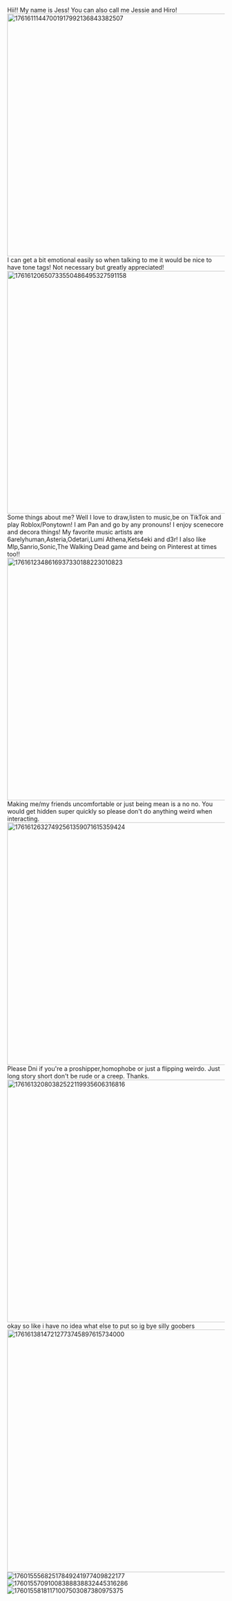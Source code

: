 Hii!! My name is Jess! You can also call me Jessie and Hiro!
<img width="638" height="560" alt="17616111447001917992136843382507" src="https://github.com/user-attachments/assets/00cddd0a-e094-4496-830a-ee441464547e" />
I can get a bit emotional easily so when talking to me it would be nice to have tone tags! Not necessary but greatly appreciated!
<img width="641" height="560" alt="17616120650733550486495327591158" src="https://github.com/user-attachments/assets/295f5ed3-b132-4585-8e65-400fa0d73eaf" />
Some things about me? Well I love to draw,listen to music,be on TikTok and play Roblox/Ponytown! I am Pan and go by any pronouns! I enjoy scenecore and decora things! My favorite music artists are 6arelyhuman,Asteria,Odetari,Lumi Athena,Kets4eki and d3r! I also like Mlp,Sanrio,Sonic,The Walking Dead game and being on Pinterest at times too!!
<img width="638" height="560" alt="1761612348616937330188223010823" src="https://github.com/user-attachments/assets/b4e0f02d-20f4-4667-a150-1237d37bd056" />
Making me/my friends uncomfortable or just being mean is a no no. You would get hidden super quickly so please don't do anything weird when interacting.
<img width="806" height="560" alt="17616126327492561359071615359424" src="https://github.com/user-attachments/assets/b15de936-3621-49e7-bba9-6bf07a2135c4" />
Please Dni if you're a proshipper,homophobe or just a flipping weirdo. Just long story short don't be rude or a creep. Thanks.
<img width="705" height="560" alt="17616132080382522119935606316816" src="https://github.com/user-attachments/assets/e8f03f97-0b0a-496c-9862-820684c80670" />
okay so like i have no idea what else to put so ig bye silly goobers
<img width="707" height="560" alt="17616138147212773745897615734000" src="https://github.com/user-attachments/assets/8fdc3214-b7a3-4b36-93b6-7c34e4839995" />
![17601555682517849241977409822177](https://github.com/user-attachments/assets/10e13acf-693e-491e-a479-a5a056ea2497)  
![17601557091008388838832445316286](https://github.com/user-attachments/assets/9c018910-d859-4430-89e2-9c40d7d57e0f) 
![17601558181171007503087380975375](https://github.com/user-attachments/assets/41342dd4-c7f1-46ff-b3ae-324c2314e29f)

